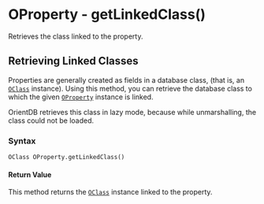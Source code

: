 
# OProperty - getLinkedClass()

Retrieves the class linked to the property.

## Retrieving Linked Classes

Properties are generally created as fields in a database class, (that is, an [`OClass`](../OClass.md) instance).  Using this method, you can retrieve the database class to which the given [`OProperty`](../OProperty.md) instance is linked.

OrientDB retrieves this class in lazy mode, because while unmarshalling, the class could not be loaded.

### Syntax

```
OClass OProperty.getLinkedClass()
```

#### Return Value

This method returns the [`OClass`](../OClass.md) instance linked to the property.

